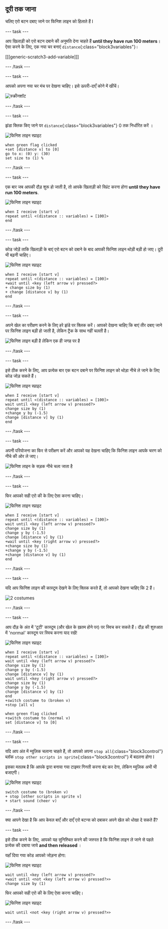 ## दूरी तक जाना

चलिए एरो बटन दबाए जाने पर फिनिश लाइन को हिलाते हैं I

--- task ---

आप खिलाड़ी को एरो बटन दबाने की अनुमति देना चाहते हैं __until they have run 100 meters__। ऐसा करने के लिए, एक नया चर बनाएं `distance`{:class="block3variables"}।

[[[generic-scratch3-add-variable]]]

--- /task ---

--- task ---

आपको अपना नया चर मंच पर देखना चाहिए। इसे ऊपरी-दाएँ कोने में खींचें।

![स्क्रीनशॉट](images/sprint-distance-drag.png)

--- /task ---

--- task ---

झंडा क्लिक किए जाने पर  `distance`{:class="block3variables"} 0 तक निर्धारित करें ।

![फिनिश लाइन स्प्राइट](images/finish-line-sprite.png)

```blocks3
when green flag clicked
+set [distance v] to [0]
go to x: (0) y: (30)
set size to (1) %
```

--- /task ---

--- task ---

एक बार जब आपकी दौड़ शुरू हो जाती है, तो आपके खिलाड़ी को स्प्रिंट करना होगा  __until they have run 100 meters__.

![फिनिश लाइन स्प्राइट](images/finish-line-sprite.png)

```blocks3
when I receive [start v]
repeat until <(distance :: variables) = [100]>
end 
```

--- /task ---

--- task ---

कोड जोड़ें ताकि खिलाड़ी के बाएं एरो बटन को दबाने के बाद आपकी फिनिश लाइन थोड़ी बड़ी हो जाए। दूरी भी बढ़नी चाहिए।

![फिनिश लाइन स्प्राइट](images/finish-line-sprite.png)

```blocks3
when I receive [start v]
repeat until <(distance :: variables) = [100]>
+wait until <key (left arrow v) pressed?>
+ change size by (1)
+ change [distance v] by (1)
end 
```

--- /task ---

--- task ---

अपने खेल का परीक्षण करने के लिए हरे झंडे पर क्लिक करें। आपको देखना चाहिए कि बाएं तीर दबाए जाने पर फिनिश लाइन बड़ी हो जाती है, लेकिन ट्रैक के साथ नहीं चलती है।

![फिनिश लाइन बड़ी है लेकिन एक ही जगह पर है](images/sprint-line-bug.png)

--- /task ---

--- task ---

इसे ठीक करने के लिए, आप प्रत्येक बार एक बटन दबाने पर फिनिश लाइन को थोड़ा नीचे ले जाने के लिए कोड जोड़ सकते हैं।

![फिनिश लाइन स्प्राइट](images/finish-line-sprite.png)

```blocks3
when I receive [start v]
repeat until <(distance :: variables) = [100]>
wait until <key (left arrow v) pressed?>
change size by (1)
+change y by (-1.5)
change [distance v] by (1)
end 
```

--- /task ---

--- task ---

अपनी परियोजना का फिर से परीक्षण करें और आपको यह देखना चाहिए कि फिनिश लाइन आपके चरण को नीचे की ओर ले जाए।

![फिनिश लाइन के सड़क नीचे चला जाता है](images/sprint-line-fix-test.png)

--- /task ---

--- task ---

फिर आपको सही एरो की के लिए ऐसा करना चाहिए।

![फिनिश लाइन स्प्राइट](images/finish-line-sprite.png)

```blocks3
when I receive [start v]
repeat until <(distance :: variables) = [100]>
wait until <key (left arrow v) pressed?>
change size by (1)
change y by (-1.5)
change [distance v] by (1)
+wait until <key (right arrow v) pressed?>
+change size by (1)
+change y by (-1.5)
+change [distance v] by (1)
end 
```

--- /task ---

--- task ---

यदि आप फिनिश लाइन की कास्टूम देखने के लिए क्लिक करते हैं, तो आपको देखना चाहिए कि 2 हैं।

![2 costumes](images/sprint-line-costumes.png)

--- /task ---

--- task ---

आप दौड़ के अंत में 'टूटी' कास्टूम (और खेल के ख़तम होने पर) पर स्विच कर सकते हैं। दौड़ की शुरुआत में 'normal' कास्टूम पर स्विच करना याद रखें!

![फिनिश लाइन स्प्राइट](images/finish-line-sprite.png)

```blocks3
when I receive [start v]
repeat until <(distance :: variables) = [100]>
wait until <key (left arrow v) pressed?>
change size by (1)
change y by (-1.5)
change [distance v] by (1)
wait until <key (right arrow v) pressed?>
change size by (1)
change y by (-1.5)
change [distance v] by (1)
end 
+switch costume to (broken v)
+stop [all v]
```

```blocks3
when green flag clicked
+switch costume to (normal v)
set [distance v] to [0]
```

--- /task ---

--- task ---

यदि आप अंत में म्युज़िक चलाना चाहते हैं, तो आपको अपना `stop all`{:class="block3control"} ब्लॉक `stop other scripts in sprite`{:class="block3control"} में बदलना होगा I

इसका मतलब है कि आपके द्वारा बनाया गया टाइमर गिनती करना बंद कर देगा, लेकिन म्युज़िक अभी भी बजाएगी।

![फिनिश लाइन स्प्राइट](images/finish-line-sprite.png)

```blocks3
switch costume to (broken v)
+ stop [other scripts in sprite v]
+ start sound (cheer v)
```

--- /task ---

क्या आपने देखा है कि आप केवल बाएँ और दाएँ एरो बटन्स को दबाकर अपने खेल को धोखा दे सकते हैं?

--- task ---

इसे ठीक करने के लिए, आपको यह सुनिश्चित करने की जरुरत है कि फिनिश लाइन ले जाने से पहले प्रत्येक की दबाया जाये __and then released__ ।

यहाँ दिया गया कोड आपको जोड़ना होगा:

![फिनिश लाइन स्प्राइट](images/finish-line-sprite.png)

```blocks3
wait until <key (left arrow v) pressed?>
+wait until <not <key (left arrow v) pressed?>>
change size by (1)
```

फिर आपको सही एरो की के लिए ऐसा करना चाहिए।

![फिनिश लाइन स्प्राइट](images/finish-line-sprite.png)

```blocks3
wait until <not <key (right arrow v) pressed?>>
```

--- /task ---
